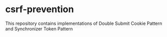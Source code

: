# csrf-prevention
This repository contains implementations of Double Submit Cookie Pattern and Synchronizer Token Pattern
